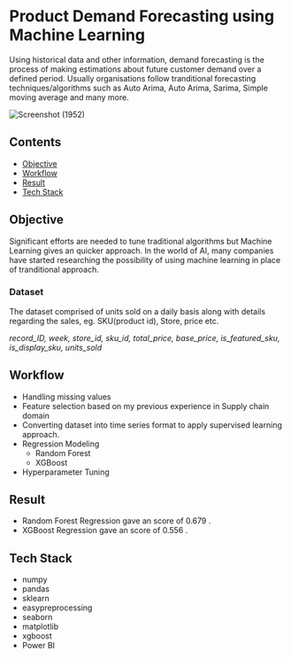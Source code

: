 # Product Demand Forecasting using Machine Learning


Using historical data and other information, demand forecasting is the process of making estimations about future customer demand over a defined period.
Usually organisations follow tranditional forecasting techniques/algorithms such as Auto Arima, Auto Arima, Sarima, Simple moving average and many more.

![Screenshot (1952)](https://user-images.githubusercontent.com/92505473/187043431-d7d9d43d-ab10-4915-96a6-7127a35dab00.png)


## Contents

- [Objective](#objective)
- [Workflow](#workflow)
- [Result](#result)
- [Tech Stack](#techstack)


## Objective <a name = "objective"></a>

Significant efforts are needed to tune traditional algorithms but Machine Learning gives an quicker approach. In the world of AI, many companies have started researching the possibility of using machine learning in place of tranditional approach.



### Dataset

The dataset comprised of units sold on a daily basis along with details regarding the sales, eg. SKU(product id), Store, price etc.

*record_ID,	week,	store_id,	sku_id,	total_price,	base_price,	is_featured_sku,	is_display_sku,	units_sold*


## Workflow <a name = "workflow"></a>

- Handling missing values
- Feature selection based on my previous experience in Supply chain domain
- Converting dataset into time series format to apply supervised learning approach.
- Regression Modeling
  - Random Forest
  - XGBoost
- Hyperparameter Tuning

## Result <a name = "result"></a>
- Random Forest Regression gave an score of 0.679 .
- XGBoost Regression gave an score of 0.556 .



## Tech Stack <a name = "techstack"></a>

- numpy
- pandas
- sklearn
- easypreprocessing 
- seaborn 
- matplotlib
- xgboost
- Power BI

